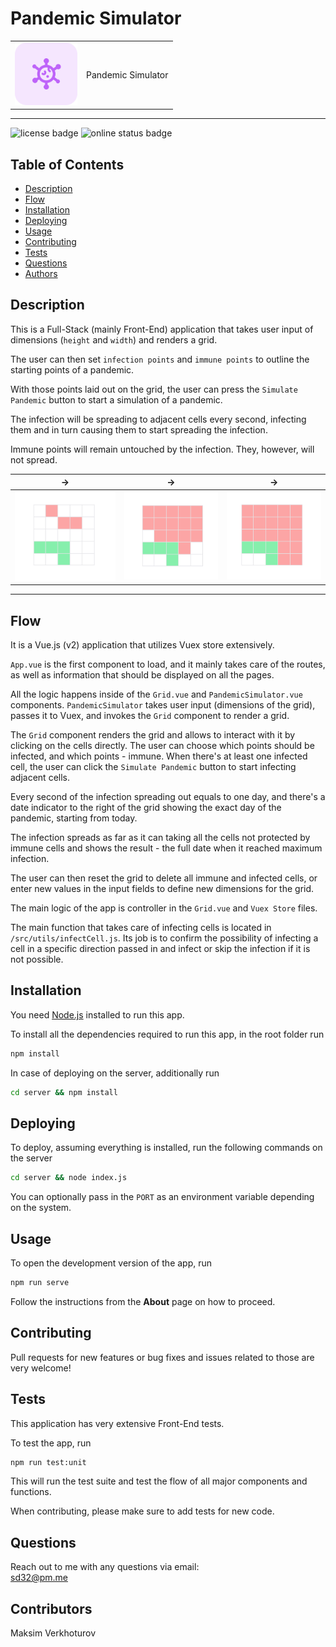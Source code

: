# Pandemic Simulator

|                                                                      |                    |
| -------------------------------------------------------------------- | ------------------ |
| <img src="./assets/virus.svg" width="100px" alt="grid screenshot" /> | Pandemic Simulator |

---

![license badge](https://img.shields.io/github/license/mi544/coding-exercise?style=for-the-badge)
![online status badge](https://img.shields.io/website?down_color=lightgrey&style=for-the-badge&url=http%3A%2F%2Fec2-3-19-242-208.us-east-2.compute.amazonaws.com%2F)

## Table of Contents

- [Description](#Description)
- [Flow](#Flow)
- [Installation](#Installation)
- [Deploying](#Deploying)
- [Usage](#Usage)
- [Contributing](#Contributing)
- [Tests](#Tests)
- [Questions](#Questions)
- [Authors](#Authors)

## Description

This is a Full-Stack (mainly Front-End) application that takes user input of dimensions (`height` and `width`) and renders a grid.

The user can then set `infection points` and `immune points` to outline the starting points of a pandemic.

With those points laid out on the grid, the user can press the `Simulate Pandemic` button to start a simulation of a pandemic.

The infection will be spreading to adjacent cells every second, infecting them and in turn causing them to start spreading the infection.

Immune points will remain untouched by the infection. They, however, will not spread.

| ->                                     | ->                                     | ->                                     |
| -------------------------------------- | -------------------------------------- | -------------------------------------- |
| ![grid screenshot](./assets/grid1.png) | ![grid screenshot](./assets/grid2.png) | ![grid screenshot](./assets/grid3.png) |

---

## Flow

It is a Vue.js (v2) application that utilizes Vuex store extensively.

`App.vue` is the first component to load, and it mainly takes care of the routes, as well as information that should be displayed on all the pages.

All the logic happens inside of the `Grid.vue` and `PandemicSimulator.vue` components. `PandemicSimulator` takes user input (dimensions of the grid), passes it to Vuex, and invokes the `Grid` component to render a grid.

The `Grid` component renders the grid and allows to interact with it by clicking on the cells directly.
The user can choose which points should be infected, and which points - immune.
When there's at least one infected cell, the user can click the `Simulate Pandemic` button to start infecting adjacent cells.

Every second of the infection spreading out equals to one day, and there's a date indicator to the right of the grid showing the exact day of the pandemic, starting from today.

The infection spreads as far as it can taking all the cells not protected by immune cells and shows the result - the full date when it reached maximum infection.

The user can then reset the grid to delete all immune and infected cells, or enter new values in the input fields to define new dimensions for the grid.

The main logic of the app is controller in the `Grid.vue` and `Vuex Store` files.

The main function that takes care of infecting cells is located in `/src/utils/infectCell.js`.
Its job is to confirm the possibility of infecting a cell in a specific direction passed in and infect or skip the infection if it is not possible.

## Installation

You need [Node.js](https://nodejs.org/en/) installed to run this app.

To install all the dependencies required to run this app, in the root folder run

```bash
npm install
```

In case of deploying on the server, additionally run

```bash
cd server && npm install
```

## Deploying

To deploy, assuming everything is installed, run the following commands on the server

```bash
cd server && node index.js
```

You can optionally pass in the `PORT` as an environment variable depending on the system.

## Usage

To open the development version of the app, run

```bash
npm run serve
```

Follow the instructions from the **About** page on how to proceed.

## Contributing

Pull requests for new features or bug fixes and issues related to those are very welcome!

## Tests

This application has very extensive Front-End tests.

To test the app, run

```bash
npm run test:unit
```

This will run the test suite and test the flow of all major components and functions.

When contributing, please make sure to add tests for new code.

## Questions

Reach out to me with any questions via email:  
sd32@pm.me

## Contributors

Maksim Verkhoturov
